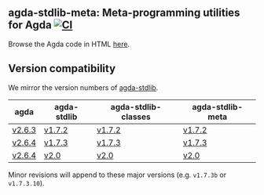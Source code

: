 ## agda-stdlib-meta: Meta-programming utilities for Agda [![CI](https://github.com/omelkonian/agda-stdlib-meta/workflows/CI/badge.svg)](https://github.com/omelkonian/agda-stdlib-meta/actions)

Browse the Agda code in HTML [here](https://omelkonian.github.io/agda-stdlib-meta).

## Version compatibility

We mirror the version numbers of [agda-stdlib](https://github.com/agda/agda-stdlib).

| **agda** | **agda-stdlib** | **agda-stdlib-classes** | **agda-stdlib-meta** |
|----------|-----------------|-------------------------|-----------------|
| [v2.6.3](https://github.com/agda/agda/releases/tag/v2.6.3) | [v1.7.2](https://github.com/agda/agda-stdlib/releases/tag/v1.7.2) | [v1.7.2](https://github.com/omelkonian/agda-stdlib-classes/releases/tag/v1.7.2) | [v1.7.2](https://github.com/omelkonian/agda-stdlib-meta/releases/tag/v1.7.2) |
| [v2.6.4](https://github.com/agda/agda/releases/tag/v2.6.4) | [v1.7.3](https://github.com/agda/agda-stdlib/releases/tag/v1.7.3) | [v1.7.3](https://github.com/omelkonian/agda-stdlib-classes/releases/tag/v1.7.3) | [v1.7.3](https://github.com/omelkonian/agda-stdlib-meta/releases/tag/v1.7.3) |
| [v2.6.4](https://github.com/agda/agda/releases/tag/v2.6.4) | [v2.0](https://github.com/agda/agda-stdlib/releases/tag/v2.0) | [v2.0](https://github.com/omelkonian/agda-stdlib-classes/releases/tag/v2.0) | [v2.0](https://github.com/omelkonian/agda-stdlib-meta/releases/tag/v2.0) |

Minor revisions will append to these major versions (e.g. `v1.7.3b` or `v1.7.3.10`).
